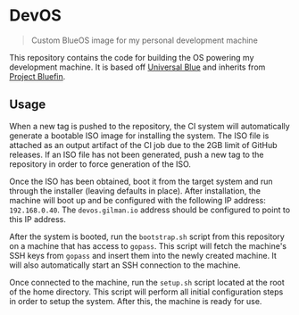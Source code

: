 # DevOS

> Custom BlueOS image for my personal development machine

This repository contains the code for building the OS powering my development machine.
It is based off [Universal Blue](https://universal-blue.org/) and inherits from [Project Bluefin](https://projectbluefin.io/).

## Usage

When a new tag is pushed to the repository, the CI system will automatically generate a bootable ISO image for installing the
system.
The ISO file is attached as an output artifact of the CI job due to the 2GB limit of GitHub releases.
If an ISO file has not been generated, push a new tag to the repository in order to force generation of the ISO.

Once the ISO has been obtained, boot it from the target system and run through the installer (leaving defaults in place).
After installation, the machine will boot up and be configured with the following IP address: `192.168.0.40`.
The `devos.gilman.io` address should be configured to point to this IP address.

After the system is booted, run the `bootstrap.sh` script from this repository on a machine that has access to `gopass`.
This script will fetch the machine's SSH keys from `gopass` and insert them into the newly created machine.
It will also automatically start an SSH connection to the machine.

Once connected to the machine, run the `setup.sh` script located at the root of the home directory.
This script will perform all initial configuration steps in order to setup the system.
After this, the machine is ready for use.
